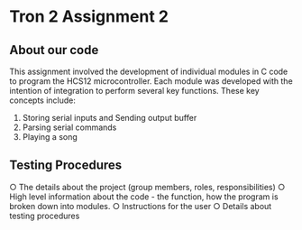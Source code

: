 # Tron 2 Assignment 2
## About our code
This assignment involved the development of individual modules in C code to program the HCS12 microcontroller. Each module was developed with the intention of integration to perform several key functions. These key concepts include:
1. Storing serial inputs and Sending output buffer
2. Parsing serial commands
3. Playing a song



## Testing Procedures




○ The details about the project (group members, roles, responsibilities)
○ High level information about the code - the function, how the program is broken down into
modules.
○ Instructions for the user
○ Details about testing procedures
